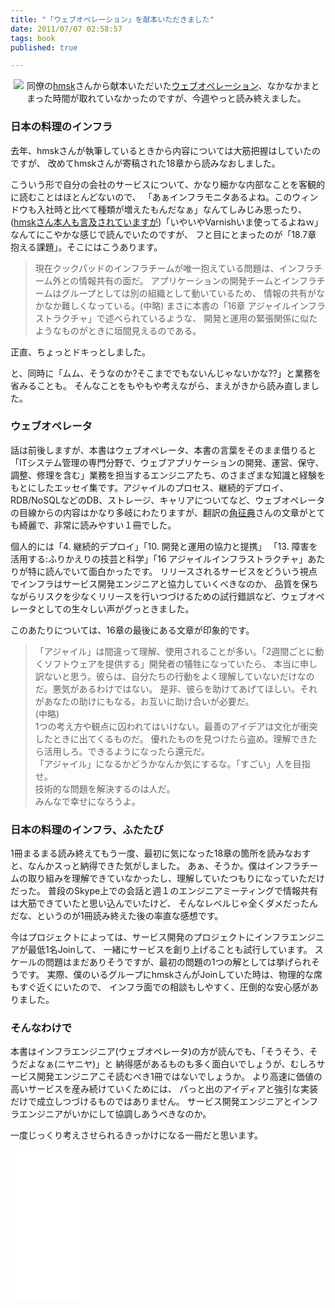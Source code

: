 ```yaml
---
title: "「ウェブオペレーション」を献本いただきました"
date: 2011/07/07 02:58:57
tags: book
published: true

---
```


<p>

<a href="http://www.amazon.co.jp/gp/product/4873114934/ref=as_li_ss_il?ie=UTF8&tag=katsumatv-22&linkCode=as2&camp=247&creative=7399&creativeASIN=4873114934"><img border="0" src="https://ws.assoc-amazon.jp/widgets/q?_encoding=UTF8&Format=_SL110_&ASIN=4873114934&MarketPlace=JP&ID=AsinImage&WS=1&tag=katsumatv-22&ServiceVersion=20070822" align="left" style="margin:0 5px 5px;"></a>

同僚の<a href="https://twitter.com/#!/hmsk">hmsk</a>さんから献本いただいた<a href="http://www.amazon.co.jp/gp/product/4873114934/ref=as_li_ss_tl?ie=UTF8&tag=katsumatv-22&linkCode=as2&camp=247&creative=7399&creativeASIN=4873114934">ウェブオペレーション</a>、なかなかまとまった時間が取れていなかったのですが、今週やっと読み終えました。</p>


<h3>日本の料理のインフラ</h3>
<p>去年、hmskさんが執筆しているときから内容については大筋把握はしていたのですが、
  改めてhmskさんが寄稿された18章から読みなおしました。</p>

<p>こういう形で自分の会社のサービスについて、かなり細かな内部なことを客観的に読むことはほとんどないので、
「あぁインフラモニタあるよね。このウィンドウも入社時と比べて種類が増えたもんだなぁ」なんてしみじみ思ったり、
(<a href="http://d.hatena.ne.jp/hxmasaki/20110513/1305304114">hmskさん本人も言及されていますが</a>)「いやいやVarnishいま使ってるよねｗ」なんてにこやかな感じで読んでいたのですが、
フと目にとまったのが「18.7章 抱える課題」。そこにはこうあります。</p>

<p>
  <blockquote>
	現在クックパッドのインフラチームが唯一抱えている問題は、インフラチーム外との情報共有の面だ。
	アプリケーションの開発チームとインフラチームはグループとしては別の組織として動いているため、
	情報の共有がなかなか難しくなっている。(中略) まさに本書の「16章 アジャイルインフラストラクチャ」で述べられているような、
	開発と運用の緊張関係に似たようなものがときに垣間見えるのである。
  </blockquote>
</p>

<p>正直、ちょっとドキっとしました。</p>
<p>と、同時に「ムム、そうなのか?そこまででもないんじゃないかな??」と業務を省みることも。
そんなことをもやもや考えながら、まえがきから読み直しました。</p>

<h3>ウェブオペレータ</h3>
<p>話は前後しますが、本書はウェブオペレータ、本書の言葉をそのまま借りると「ITシステム管理の専門分野で、ウェブアプリケーションの開発、運営、保守、調整、修理を含む」業務を担当するエンジニアたち、のさまざまな知識と経験をもとにしたエッセイ集です。アジャイルのプロセス、継続的デプロイ、RDB/NoSQLなどのDB、ストレージ、キャリアについてなど、ウェブオペレータの目線からの内容はかなり多岐にわたりますが、翻訳の<a href="https://twitter.com/#!/kdmsnr">角征典</a>さんの文章がとても綺麗で、非常に読みやすい１冊でした。</p>

<p>個人的には「4. 継続的デプロイ」「10. 開発と運用の協力と提携」
「13. 障害を活用する:ふりかえりの技芸と科学」「16 アジャイルインフラストラクチャ」あたりが特に読んでいて面白かったです。
リリースされるサービスをどういう視点でインフラはサービス開発エンジニアと協力していくべきなのか、
品質を保ちながらリスクを少なくリリースを行いつづけるための試行錯誤など、ウェブオペレータとしての生々しい声がグっときました。</p>

<p>このあたりについては、16章の最後にある文章が印象的です。</p>

<p>
  <blockquote>
「アジャイル」は間違って理解、使用されることが多い。「2週間ごとに動くソフトウェアを提供する」開発者の犠牲になっていたら、
本当に申し訳ないと思う。彼らは、自分たちの行動をよく理解していないだけなのだ。悪気があるわけではない。
是非、彼らを助けてあげてほしい。それがあなたの助けにもなる。お互いに助け合いが必要だ。<br />
(中略)<br />
1つの考え方や観点に囚われてはいけない。最善のアイデアは文化が衝突したときに出てくるものだ。
優れたものを見つけたら盗め。理解できたら活用しろ。できるようになったら還元だ。<br />
「アジャイル」になるかどうかなんか気にするな。「すごい」人を目指せ。<br />
技術的な問題を解決するのは人だ。<br />
みんなで幸せになろうよ。
  </blockquote>
</p>


<h3>日本の料理のインフラ、ふたたび</h3>
<p>1冊まるまる読み終えてもう一度、最初に気になった18章の箇所を読みなおすと、なんかスっと納得できた気がしました。
あぁ、そうか。僕はインフラチームの取り組みを理解できていなかったし、理解していたつもりになっていただけだった。
普段のSkype上での会話と週１のエンジニアミーティングで情報共有は大筋できていたと思い込んでいたけど、
そんなレベルじゃ全くダメだったんだな、というのが1冊読み終えた後の率直な感想です。</p>

<p>今はプロジェクトによっては、サービス開発のプロジェクトにインフラエンジニアが最低1名Joinして、
  一緒にサービスを創り上げることも試行しています。
  スケールの問題はまだありそうですが、最初の問題の1つの解としては挙げられそうです。
  実際、僕のいるグループにhmskさんがJoinしていた時は、物理的な席もすぐ近くにいたので、
  インフラ面での相談もしやすく、圧倒的な安心感がありました。</p>

<h3>そんなわけで</h3>
<p>本書はインフラエンジニア(ウェブオペレータ)の方が読んでも、「そうそう、そうだよなぁ(ニヤニヤ)」と
納得感があるものも多く面白いでしょうが、むしろサービス開発エンジニアこそ読むべき1冊ではないでしょうか。
より高速に価値の高いサービスを産み続けていくためには、
パっと出のアイディアと強引な実装だけで成立しつづけるものではありません。
サービス開発エンジニアとインフラエンジニアがいかにして協調しあうべきなのか。</p>

<p>
一度じっくり考えさせられるきっかけになる一冊だと思います。
</p>


<p>
<iframe src="//rcm-jp.amazon.co.jp/e/cm?lt1=_blank&bc1=000000&IS2=1&bg1=FFFFFF&fc1=000000&lc1=0000FF&t=katsumatv-22&o=9&p=8&l=as4&m=amazon&f=ifr&ref=ss_til&asins=4873114934" width="120" height="240" scrolling="no" marginwidth="0" marginheight="0" frameborder="0"></iframe>
</p>

